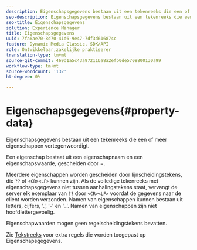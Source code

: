 ```yaml
---
description: Eigenschapsgegevens bestaan uit een tekenreeks die een of meer eigenschappen vertegenwoordigt.
seo-description: Eigenschapsgegevens bestaan uit een tekenreeks die een of meer eigenschappen vertegenwoordigt.
seo-title: Eigenschapsgegevens
solution: Experience Manager
title: Eigenschapsgegevens
uuid: 7fa6ae70-8d70-41d6-9e47-7df3d616874c
feature: Dynamic Media Classic, SDK/API
role: Ontwikkelaar,zakelijke praktiserer
translation-type: tm+mt
source-git-commit: 469d1a5c43a972116a8a2efb0de5708800130a99
workflow-type: tm+mt
source-wordcount: '132'
ht-degree: 0%

---
```



# Eigenschapsgegevens{#property-data}

Eigenschapsgegevens bestaan uit een tekenreeks die een of meer eigenschappen vertegenwoordigt.

Een eigenschap bestaat uit een eigenschapnaam en een eigenschapswaarde, gescheiden door =.

Meerdere eigenschappen worden gescheiden door lijnscheidingstekens, die `??` of `<CR><LF>` kunnen zijn. Als de volledige tekenreeks met eigenschapsgegevens niet tussen aanhalingstekens staat, vervangt de server elk exemplaar van `??` door `<CR><LF>` voordat de gegevens naar de client worden verzonden. Namen van eigenschappen kunnen bestaan uit letters, cijfers, &#39;.&#39;, &#39;-&#39; en &#39;_&#39;. Namen van eigenschappen zijn niet hoofdlettergevoelig.

Eigenschapwaarden mogen geen regelscheidingstekens bevatten.

Zie [Tekstreeks](../../../../../../is-api/image-catalog/image-serving-api-ref/c-image-catalog-reference/c-overview/c-common-data-types/r-text-string.md#reference-ae0a9e181b0e40c6bcdb43af7f481d63) voor extra regels die worden toegepast op Eigenschapsgegevens.
